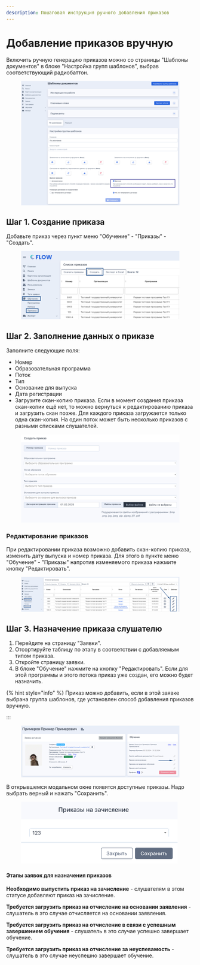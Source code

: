 ```yaml
---
description: Пошаговая инструкция ручного добавления приказов
---
```


# Добавление приказов вручную

Включить ручную генерацию приказов можно со страницы "Шаблоны документов" в блоке "Настройка групп шаблонов", выбрав соответствующий радиобаттон.

<figure><img src="../../.gitbook/assets/image (18).png" alt=""><figcaption></figcaption></figure>

## Шаг 1. Создание приказа

Добавьте приказ через пункт меню "Обучение" - "Приказы" - "Создать".

<figure><img src="../../.gitbook/assets/image (142).png" alt=""><figcaption></figcaption></figure>

## Шаг 2. Заполнение данных о приказе

Заполните следующие поля:

* Номер&#x20;
* Образовательная программа
* Поток
* Тип&#x20;
* Основание для выпуска&#x20;
* Дата регистрации
* Загрузите скан-копию приказа. Если в момент создания приказа скан-копии ещё нет, то можно вернуться к редактированию приказа и загрузить скан позже. Для каждого приказа загружается только одна скан-копия. На один поток может быть несколько приказов с разными списками слушателей.

<figure><img src="../../.gitbook/assets/image (143).png" alt=""><figcaption></figcaption></figure>

### Редактирование приказов

При редактировании приказа возможно добавить скан-копию приказа, изменить дату выпуска и номер приказа. Для этого в пункте меню "Обучение" - "Приказы" напротив изменяемого приказа нажмите кнопку "Редактировать".

<figure><img src="../../.gitbook/assets/image (144).png" alt=""><figcaption></figcaption></figure>

## Шаг 3. Назначение приказа слушателю <a href="#shag-3.-naznachenie-prikaza-grazhdaninu" id="shag-3.-naznachenie-prikaza-grazhdaninu"></a>

1. Перейдите на страницу "Заявки".
2. Отсортируйте таблицу по этапу в соответствии с добавляемым типом приказа.
3. Откройте страницу заявки.
4. В блоке "Обучение" нажмите на кнопку "Редактировать". Если для этой программы и этого потока приказ уже создан, его можно будет назначить.

{% hint style="info" %}
Приказ можно добавить, если в этой заявке выбрана группа шаблонов, где установлен способ добавления приказов вручную.

:::

<figure><img src="../../.gitbook/assets/image (145).png" alt=""><figcaption></figcaption></figure>

В открывшемся модальном окне появятся доступные приказы. Надо выбрать верный и нажать "Сохранить".

<figure><img src="../../.gitbook/assets/image (146).png" alt=""><figcaption></figcaption></figure>

#### Этапы заявок для назначения приказов <a href="#statusy-zayavok-dlya-naznacheniya-prikazov" id="statusy-zayavok-dlya-naznacheniya-prikazov"></a>

**Необходимо выпустить приказ на зачисление** - слушателям в этом статусе добавляют приказ на зачисление.

**Требуется загрузить приказ на отчисление на основании заявления** - слушатель в это случае отчисляется на основании заявления.

**Требуется загрузить приказ на отчисление в связи с успешным завершением обучения** - слушатель в это случае успешно завершает обучение.

**Требуется загрузить приказ на отчисление за неуспевамость** - слушатель в это случае неуспешно завершает обучение.

